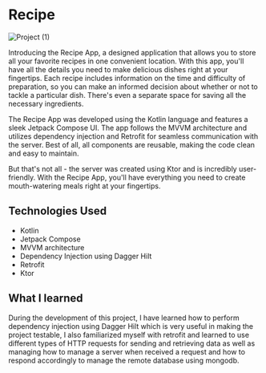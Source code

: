 # Recipe

![Project (1)](https://github.com/sharik-h/Jetpack-compose-recipe-app/assets/83115285/6c74f7f4-3cff-42a8-a1aa-1950eb04a98f)

Introducing the Recipe App, a designed application that allows you to store all your favorite recipes in one convenient location. With this app, you'll have all the details you need to make delicious dishes right at your fingertips. Each recipe includes information on the time and difficulty of preparation, so you can make an informed decision about whether or not to tackle a particular dish. There's even a separate space for saving all the necessary ingredients.

The Recipe App was developed using the Kotlin language and features a sleek Jetpack Compose UI. The app follows the MVVM architecture and utilizes dependency injection and Retrofit for seamless communication with the server. Best of all, all components are reusable, making the code clean and easy to maintain.

But that's not all - the server was created using Ktor and is incredibly user-friendly. With the Recipe App, you'll have everything you need to create mouth-watering meals right at your fingertips.

## Technologies Used
- Kotlin
- Jetpack Compose
- MVVM architecture
- Dependency Injection using Dagger Hilt
- Retrofit
- Ktor

## What I learned
During the development of this project, I have learned how to perform dependency injection using Dagger Hilt which is very useful in making the project testable, I also familiarized myself with retrofit and learned to use different types of HTTP requests for sending and retrieving data as well as managing how to manage a server when received a request and how to respond accordingly to manage the remote database using mongodb. 
